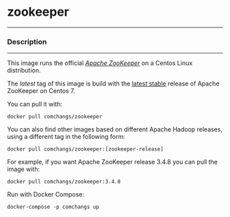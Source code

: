 # **zookeeper**
___

### Description
___

This image runs the official [*Apache ZooKeeper*](https://zookeeper.apache.org/) on a Centos Linux distribution.

The *latest* tag of this image is build with the [latest stable](https://zookeeper.apache.org/releases.html) release of Apache ZooKeeper on Centos 7.

You can pull it with:

    docker pull comchangs/zookeeper


You can also find other images based on different Apache Hadoop releases, using a different tag in the following form:

    docker pull comchangs/zookeeper:[zookeeper-release]


For example, if you want Apache ZooKeeper release 3.4.8 you can pull the image with:

    docker pull comchangs/zookeeper:3.4.8

Run with Docker Compose:

    docker-compose -p comchangs up
